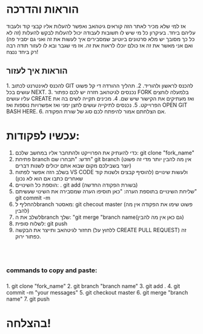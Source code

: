 <h1>הוראות והדרכה</h1>

אז למי שלא מכיר לאתר הזה קוראים גיטהאב ואפשר להעלות אליו קבצי קוד ולעבוד עליהם ביחד.
בעיקרון כל מי שיש לו תשובות לעבודה יכול להעלות לבקש להעלות (זה לא כל כך מסובך יש מלא סרטונים ביוטיוב שמסבירים איך לעשות את זה ואני גם יסביר פה) ואם אני מאשר את זה אז כולם יוכלו לראות את זה.
אז מי שגבר ובא לו לעזור תודה רבה רק ביחד ננצח!
<h2>הוראות איך לעזור</h2>
1. להכנס לאינטרנט לכתוב GIT להכנס לראשון ולהוריד.
2. תהליך ההורדה די קל פשוט עושים בכל NEXT.
3. נכנסים לגיטהאב חזרה יש לכם כפתור FORK בלמעלה לוחצים עליו עושים CREATE ואז מעתיקים את הקישור שיש שם.
4. מכינים תקייה לשים בה את הפרוייקט.
5. נכנסים לתיקייה עושים לחצן ימני ואז אפשרויות נוספות ואז OPEN GIT BASH HERE.
6. אם הצלחתם אמור להיפתח לכם סוג של שורת הפקודה.

<br>

# עכשיו לפקודות:
1. כדי להעתיק את הפרוייקט ולהתחבר אליו במחשב שלכם: git clone "fork_name"
2. פתיחת branch חדש:    "תבחרו שם" git branch  (אין מה להבין יותר מדי זה פשוט יוצר בשבילכם מקום שבוא אתם יכולים לשנות דברים)
3. בשלב הזה אפשר לפתוח VS CODE ולעשות שינויים (להוסיף קבצים ולשנות קוד שאחרים כתבו אם הוא לא נכון)
4. הוספת כל השינויים:      . git add (בשורת הפקודה החדשה)
5. שליחת השינויים בתוספת הערה:   "כאן תוסיפו הערה שמסבירה את השינוי שעשיתם" git commit -m
6. להחליף לbranch מאסטר: git checout master (פשוט שימו את הפקודה אין מה להבין)
7. לשלב את הbranch שלך: "git merge "branch name(גם כאן אין מה להבין)
8. לשלוח סופית: git push
9. תחזור לגיטהאב ותייצר את הבקשה (ללחוץ על CREATE PULL REQUEST) זה כפתור ירוק.

<br>
<br>

<h3>commands to copy and paste:<h3></h3>
1. git clone "fork_name"
2. git branch "branch name"
3. git add .
4. git commit -m "your messages"
5. git checkout master
6. git merge "branch name"
7. git push


<h1>בהצלחה!</h1>
